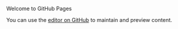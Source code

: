 Welcome to GitHub Pages

You can use the [editor on GitHub](https://clairejab.github.io/stat184-final-project/index.html) to maintain and preview content.

